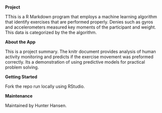 
<b>Project</b>
<p>TThis is a R Markdown program that employs a machine learning algorithm  that identify exercises that are performed properly. Denies such as gyros and accelerometers measured key moments of the participant and weight. This data is categorized by the the algorithm.

<b>About the App</b>
<p>This is a project summary. The knitr document provides analysis of human activity monitoring and predicts if the exercise movement was preformed correctly. Its a demonstration of using predictive models for practical problem solving.

<b> Getting Started </b>
<p>Fork the repo run locally using RStudio.

<b> Maintenance </b>
<p> Maintained by Hunter Hansen.
